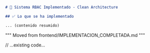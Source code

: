 ````markdown
# 🎯 Sistema RBAC Implementado - Clean Architecture

## ✅ Lo que se ha implementado

... (contenido resumido)

````
"""
Moved from frontend/IMPLEMENTACION_COMPLETADA.md
"""

// ...existing code...
